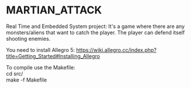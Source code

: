 # MARTIAN_ATTACK
Real Time and Embedded System project:
It's a game where there are any monsters/aliens that want to catch the player.
The player can defend itself shooting enemies.

You need to install Allegro 5:
https://wiki.allegro.cc/index.php?title=Getting_Started#Installing_Allegro

To compile use the Makefile:<br />
cd src/<br />
make -f Makefile


